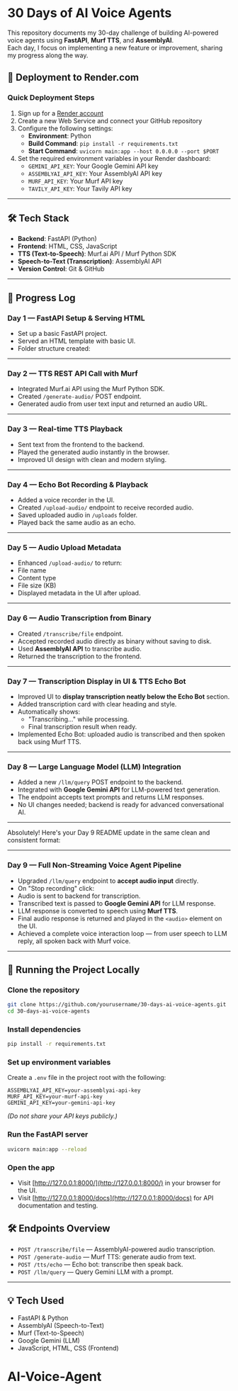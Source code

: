 
# 30 Days of AI Voice Agents

This repository documents my 30-day challenge of building AI-powered voice agents using **FastAPI**, **Murf TTS**, and **AssemblyAI**.  
Each day, I focus on implementing a new feature or improvement, sharing my progress along the way.

## 🚀 Deployment to Render.com

### Quick Deployment Steps

1. Sign up for a [Render account](https://render.com/)
2. Create a new Web Service and connect your GitHub repository
3. Configure the following settings:
   - **Environment**: Python
   - **Build Command**: `pip install -r requirements.txt`
   - **Start Command**: `uvicorn main:app --host 0.0.0.0 --port $PORT`
4. Set the required environment variables in your Render dashboard:
   - `GEMINI_API_KEY`: Your Google Gemini API key
   - `ASSEMBLYAI_API_KEY`: Your AssemblyAI API key
   - `MURF_API_KEY`: Your Murf API key
   - `TAVILY_API_KEY`: Your Tavily API key

---

## 🛠 Tech Stack
- **Backend**: FastAPI (Python)
- **Frontend**: HTML, CSS, JavaScript
- **TTS (Text-to-Speech)**: Murf.ai API / Murf Python SDK
- **Speech-to-Text (Transcription)**: AssemblyAI API
- **Version Control**: Git & GitHub

---

## 📅 Progress Log

### **Day 1** — FastAPI Setup & Serving HTML
- Set up a basic FastAPI project.
- Served an HTML template with basic UI.
- Folder structure created:


---

### **Day 2** — TTS REST API Call with Murf
- Integrated Murf.ai API using the Murf Python SDK.
- Created `/generate-audio/` POST endpoint.
- Generated audio from user text input and returned an audio URL.

---

### **Day 3** — Real-time TTS Playback
- Sent text from the frontend to the backend.
- Played the generated audio instantly in the browser.
- Improved UI design with clean and modern styling.

---

### **Day 4** — Echo Bot Recording & Playback
- Added a voice recorder in the UI.
- Created `/upload-audio/` endpoint to receive recorded audio.
- Saved uploaded audio in `/uploads` folder.
- Played back the same audio as an echo.

---

### **Day 5** — Audio Upload Metadata
- Enhanced `/upload-audio/` to return:
- File name
- Content type
- File size (KB)
- Displayed metadata in the UI after upload.

---
### **Day 6** — Audio Transcription from Binary
- Created `/transcribe/file` endpoint.
- Accepted recorded audio directly as binary without saving to disk.
- Used **AssemblyAI API** to transcribe audio.
- Returned the transcription to the frontend.

---

### **Day 7** — Transcription Display in UI & TTS Echo Bot
- Improved UI to **display transcription neatly below the Echo Bot** section.
- Added transcription card with clear heading and style.
- Automatically shows:
  - "Transcribing..." while processing.
  - Final transcription result when ready.
- Implemented Echo Bot: uploaded audio is transcribed and then spoken back using Murf TTS.

---

### **Day 8** — Large Language Model (LLM) Integration
- Added a new `/llm/query` POST endpoint to the backend.
- Integrated with **Google Gemini API** for LLM-powered text generation.
- The endpoint accepts text prompts and returns LLM responses.
- No UI changes needed; backend is ready for advanced conversational AI.

---

Absolutely! Here's your Day 9 README update in the same clean and consistent format:

---

### **Day 9** — Full Non-Streaming Voice Agent Pipeline  
- Upgraded `/llm/query` endpoint to **accept audio input** directly.  
- On "Stop recording" click:  
- Audio is sent to backend for transcription.  
- Transcribed text is passed to **Google Gemini API** for LLM response.  
- LLM response is converted to speech using **Murf TTS**.  
- Final audio response is returned and played in the `<audio>` element on the UI.  
- Achieved a complete voice interaction loop — from user speech to LLM reply, all spoken back with Murf voice.  

---



 ## 🚀 Running the Project Locally

### **Clone the repository**
```bash
git clone https://github.com/yourusername/30-days-ai-voice-agents.git
cd 30-days-ai-voice-agents
```

### **Install dependencies**
```bash
pip install -r requirements.txt
```

### **Set up environment variables**
Create a `.env` file in the project root with the following:
```env
ASSEMBLYAI_API_KEY=your-assemblyai-api-key
MURF_API_KEY=your-murf-api-key
GEMINI_API_KEY=your-gemini-api-key
```
*(Do not share your API keys publicly.)*

### **Run the FastAPI server**
```bash
uvicorn main:app --reload
```

### **Open the app**
- Visit [http://127.0.0.1:8000/](http://127.0.0.1:8000/) in your browser for the UI.
- Visit [http://127.0.0.1:8000/docs](http://127.0.0.1:8000/docs) for API documentation and testing.


## 🛠️ Endpoints Overview

- `POST /transcribe/file` — AssemblyAI-powered audio transcription.
- `POST /generate-audio` — Murf TTS: generate audio from text.
- `POST /tts/echo` — Echo bot: transcribe then speak back.
- `POST /llm/query` — Query Gemini LLM with a prompt.

---

## 💡 Tech Used

- FastAPI & Python
- AssemblyAI (Speech-to-Text)
- Murf (Text-to-Speech)
- Google Gemini (LLM)
- JavaScript, HTML, CSS (Frontend)

# AI-Voice-Agent
